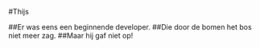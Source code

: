 #Thijs

##Er was eens een beginnende developer.
##Die door de bomen het bos niet meer zag.
##Maar hij gaf niet op!

